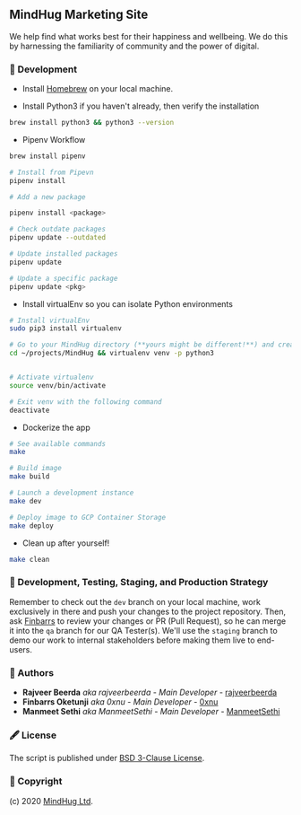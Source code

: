 ## MindHug Marketing Site
We help find what works best for their happiness and wellbeing. We do this by harnessing the familiarity of community and the power of digital.

### 🧱 Development

- Install [Homebrew](https://brew.sh/) on your local machine.

- Install Python3 if you haven't already, then verify the installation
```bash
brew install python3 && python3 --version
```

- Pipenv Workflow
```bash
brew install pipenv

# Install from Pipevn
pipenv install

# Add a new package

pipenv install <package>

# Check outdate packages
pipenv update --outdated

# Update installed packages
pipenv update

# Update a specific package
pipenv update <pkg>
```

- Install virtualEnv so you can isolate Python environments
```bash
# Install virtualEnv
sudo pip3 install virtualenv

# Go to your MindHug directory (**yours might be different!**) and create virtualenv with python 3
cd ~/projects/MindHug && virtualenv venv -p python3


# Activate virtualenv
source venv/bin/activate

# Exit venv with the following command
deactivate
```

- Dockerize the app
```bash
# See available commands
make

# Build image
make build

# Launch a development instance
make dev

# Deploy image to GCP Container Storage
make deploy
```

- Clean up after yourself!
```bash
make clean
```

### 🚀 Development, Testing, Staging, and Production Strategy

Remember to check out the `dev` branch on your local machine, work exclusively in there and push your changes to the project repository. Then, ask [Finbarrs](https://github.com/0xnu) to review your changes or PR (Pull Request), so he can merge it into the `qa` branch for our QA Tester(s). We'll use the `staging` branch to demo our work to internal stakeholders before making them live to end-users.

### 🤵 Authors

- **Rajveer Beerda** _aka rajveerbeerda_ - _Main Developer_ - [rajveerbeerda](https://github.com/rajveerbeerda)
- **Finbarrs Oketunji** _aka 0xnu_ - _Main Developer_ - [0xnu](https://github.com/0xnu)
- **Manmeet Sethi** _aka ManmeetSethi_ - _Main Developer_ - [ManmeetSethi](https://github.com/ManmeetSethi)

### 🖋 License

The script is published under [BSD 3-Clause License](license.txt).

### 🤝 Copyright

(c) 2020 [MindHug Ltd](https://www.mindhug.io).

